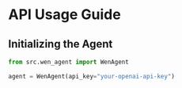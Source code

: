 # API Usage Guide

## Initializing the Agent
```python
from src.wen_agent import WenAgent

agent = WenAgent(api_key="your-openai-api-key")
